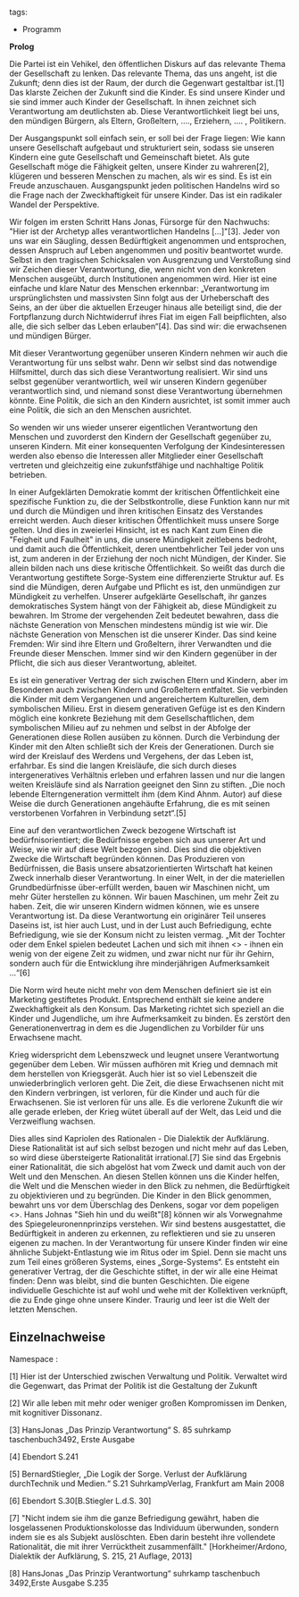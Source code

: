 tags:
 - Programm

**Prolog**

Die Partei ist ein Vehikel, den öffentlichen Diskurs auf das relevante
Thema der Gesellschaft zu lenken. Das relevante Thema, das uns angeht,
ist die Zukunft; denn dies ist der Raum, der durch die Gegenwart
gestaltbar ist.[1] Das klarste Zeichen der Zukunft sind die Kinder. Es
sind unsere Kinder und sie sind immer auch Kinder der Gesellschaft. In
ihnen zeichnet sich Verantwortung am deutlichsten ab. Diese
Verantwortlichkeit liegt bei uns, den mündigen Bürgern, als Eltern,
Großeltern, …., Erziehern, …. , Politikern.

Der Ausgangspunkt soll einfach sein, er soll bei der Frage liegen: Wie
kann unsere Gesellschaft aufgebaut und strukturiert sein, sodass sie
unseren Kindern eine gute Gesellschaft und Gemeinschaft bietet. Als gute
Gesellschaft möge die Fähigkeit gelten, unsere Kinder zu wahreren[2],
klügeren und besseren Menschen zu machen, als wir es sind. Es ist ein
Freude anzuschauen. Ausgangspunkt jeden politischen Handelns wird so die
Frage nach der Zweckhaftigkeit für unsere Kinder. Das ist ein radikaler
Wandel der Perspektive.

Wir folgen im ersten Schritt Hans Jonas, Fürsorge für den Nachwuchs:
"Hier ist der Archetyp alles verantwortlichen Handelns \[...\]"[3].
Jeder von uns war ein Säugling, dessen Bedürftigkeit angenommen und
entsprochen, dessen Anspruch auf Leben angenommen und positiv
beantwortet wurde. Selbst in den tragischen Schicksalen von Ausgrenzung
und Verstoßung sind wir Zeichen dieser Verantwortung, die, wenn nicht
von den konkreten Menschen ausgeübt, durch Institutionen angenommen
wird. Hier ist eine einfache und klare Natur des Menschen erkennbar:
„Verantwortung im ursprünglichsten und massivsten Sinn folgt aus der
Urheberschaft des Seins, an der über die aktuellen Erzeuger hinaus alle
beteiligt sind, die der Fortpflanzung durch Nichtwiderruf ihres Fiat im
eigen Fall beipflichten, also alle, die sich selber das Leben
erlauben“[4]. Das sind wir: die erwachsenen und mündigen Bürger.

Mit dieser Verantwortung gegenüber unseren Kindern nehmen wir auch die
Verantwortung für uns selbst wahr. Denn wir selbst sind das notwendige
Hilfsmittel, durch das sich diese Verantwortung realisiert. Wir sind uns
selbst gegenüber verantwortlich, weil wir unseren Kindern gegenüber
verantwortlich sind, und niemand sonst diese Verantwortung übernehmen
könnte. Eine Politik, die sich an den Kindern ausrichtet, ist somit
immer auch eine Politik, die sich an den Menschen ausrichtet.

So wenden wir uns wieder unserer eigentlichen Verantwortung den Menschen
und zuvorderst den Kindern der Gesellschaft gegenüber zu, unseren
Kindern. Mit einer konsequenten Verfolgung der Kindesinteressen werden
also ebenso die Interessen aller Mitglieder einer Gesellschaft vertreten
und gleichzeitig eine zukunfstfähige und nachhaltige Politik betrieben.

In einer Aufgeklärten Demokratie kommt der kritischen Öffentlichkeit
eine spezifische Funktion zu, die der Selbstkontrolle, diese Funktion
kann nur mit und durch die Mündigen und ihren kritischen Einsatz des
Verstandes erreicht werden. Auch dieser kritischen Öffentlichkeit muss
unsere Sorge gelten. Und dies in zweierlei Hinsicht, ist es nach Kant
zum Einen die "Feigheit und Faulheit" in uns, die unsere Mündigkeit
zeitlebens bedroht, und damit auch die Öffentlichkeit, deren
unentbehrlicher Teil jeder von uns ist, zum anderen in der Erziehung der
noch nicht Mündigen, der Kinder. Sie allein bilden nach uns diese
kritische Öffentlichkeit. So weißt das durch die Verantwortung
gestiftete Sorge-System eine differenzierte Struktur auf. Es sind die
Mündigen, deren Aufgabe und Pflicht es ist, den unmündigen zur
Mündigkeit zu verhelfen. Unserer aufgeklärte Gesellschaft, ihr ganzes
demokratisches System hängt von der Fähigkeit ab, diese Mündigkeit zu
bewahren. Im Strome der vergehenden Zeit bedeutet bewahren, dass die
nächste Generation von Menschen mindestens mündig ist wie wir. Die
nächste Generation von Menschen ist die unserer Kinder. Das sind keine
Fremden: Wir sind ihre Eltern und Großeltern, ihrer Verwandten und die
Freunde dieser Menschen. Immer sind wir den Kindern gegenüber in der
Pflicht, die sich aus dieser Verantwortung, ableitet.

Es ist ein generativer Vertrag der sich zwischen Eltern und Kindern,
aber im Besonderen auch zwischen Kindern und Großeltern entfaltet. Sie
verbinden die Kinder mit dem Vergangenen und angereichertem Kulturellen,
dem symbolischen Milieu. Erst in diesem generativen Gefüge ist es den
Kindern möglich eine konkrete Beziehung mit dem Gesellschaftlichen, dem
symbolischen Milieu auf zu nehmen und selbst in der Abfolge der
Generationen diese Rollen ausüben zu können. Durch die Verbindung der
Kinder mit den Alten schließt sich der Kreis der Generationen. Durch sie
wird der Kreislauf des Werdens und Vergehens, der das Leben ist,
erfahrbar. Es sind die langen Kreisläufe, die sich durch dieses
intergeneratives Verhältnis erleben und erfahren lassen und nur die
langen weiten Kreisläufe sind als Narration geeignet den Sinn zu
stiften. „Die noch lebende Elterngeneration vermittelt ihm (dem Kind
Ahnm. Autor) auf diese Weise die durch Generationen angehäufte
Erfahrung, die es mit seinen verstorbenen Vorfahren in Verbindung
setzt“.[5]

Eine auf den verantwortlichen Zweck bezogene Wirtschaft ist
bedürfnisorientiert; die Bedürfnisse ergeben sich aus unserer Art und
Weise, wie wir auf diese Welt bezogen sind. Dies sind die objektiven
Zwecke die Wirtschaft begründen können. Das Produzieren von
Bedürfnissen, die Basis unsere absatzorientierten Wirtschaft hat keinen
Zweck innerhalb dieser Verantwortung. In einer Welt, in der die
materiellen Grundbedürfnisse über-erfüllt werden, bauen wir Maschinen
nicht, um mehr Güter herstellen zu können. Wir bauen Maschinen, um mehr
Zeit zu haben. Zeit, die wir unseren Kindern widmen können, wie es
unsere Verantwortung ist. Da diese Verantwortung ein originärer Teil
unseres Daseins ist, ist hier auch Lust, und in der Lust auch
Befriedigung, echte Befriedigung, wie sie der Konsum nicht zu leisten
vermag. „Mit der Tochter oder dem Enkel spielen bedeutet Lachen und sich
mit ihnen &lt;<die Zeit zu vertreiben>&gt; - ihnen ein wenig von der
eigene Zeit zu widmen, und zwar nicht nur für ihr Gehirn, sondern auch
für die Entwicklung ihre minderjährigen Aufmerksamkeit ...“[6]

Die Norm wird heute nicht mehr von dem Menschen definiert sie ist ein
Marketing gestiftetes Produkt. Entsprechend enthält sie keine andere
Zweckhaftigkeit als den Konsum. Das Marketing richtet sich speziell an
die Kinder und Jugendliche, um ihre Aufmerksamkeit zu binden. Es
zerstört den Generationenvertrag in dem es die Jugendlichen zu Vorbilder
für uns Erwachsene macht.

Krieg widerspricht dem Lebenszweck und leugnet unsere Verantwortung
gegenüber dem Leben. Wir müssen aufhören mit Krieg und demnach mit dem
herstellen von Kriegsgerät. Auch hier ist so viel Lebenszeit die
unwiederbringlich verloren geht. Die Zeit, die diese Erwachsenen nicht
mit den Kindern verbringen, ist verloren, für die Kinder und auch für
die Erwachsenen. Sie ist verloren für uns alle. Es die verlorene Zukunft
die wir alle gerade erleben, der Krieg wütet überall auf der Welt, das
Leid und die Verzweiflung wachsen.

Dies alles sind Kapriolen des Rationalen - Die Dialektik der Aufklärung.
Diese Rationalität ist auf sich selbst bezogen und nicht mehr auf das
Leben, so wird diese übersteigerte Rationalität irrational.[7] Sie sind
das Ergebnis einer Rationalität, die sich abgelöst hat vom Zweck und
damit auch von der Welt und den Menschen. An diesen Stellen können uns
die Kinder helfen, die Welt und die Menschen wieder in den Blick zu
nehmen, die Bedürftigkeit zu objektivieren und zu begründen. Die Kinder
in den Blick genommen, bewahrt uns vor dem Überschlag des Denkens, sogar
vor dem popeligen &lt;<eigenen Vorteil>&gt;. Hans Johnas "Sieh hin und
du weißt"[8] können wir als Vorwegnahme des Spiegeleuronennprinzips
verstehen. Wir sind bestens ausgestattet, die Bedürftigkeit in anderen
zu erkennen, zu reflektieren und sie zu unseren eigenen zu machen. In
der Verantwortung für unsere Kinder finden wir eine ähnliche
Subjekt-Entlastung wie im Ritus oder im Spiel. Denn sie macht uns zum
Teil eines größeren Systems, eines „Sorge-Systems“. Es entsteht ein
generativer Vertrag, der die Geschichte stiftet, in der wir alle eine
Heimat finden: Denn was bleibt, sind die bunten Geschichten. Die eigene
individuelle Geschichte ist auf wohl und wehe mit der Kollektiven
verknüpft, die zu Ende ginge ohne unsere Kinder. Traurig und leer ist
die Welt der letzten Menschen.

Einzelnachweise
---------------

<references />
Namespace :

[1] Hier ist der Unterschied zwischen Verwaltung und Politik. Verwaltet
wird die Gegenwart, das Primat der Politik ist die Gestaltung der
Zukunft

[2] Wir alle leben mit mehr oder weniger großen Kompromissen im Denken,
mit kognitiver Dissonanz.

[3] HansJonas „Das Prinzip Verantwortung“ S. 85 suhrkamp
taschenbuch3492, Erste Ausgabe

[4] Ebendort S.241

[5] BernardStiegler, „Die Logik der Sorge. Verlust der Aufklärung
durchTechnik und Medien.“ S.21 SuhrkampVerlag, Frankfurt am Main 2008

[6] Ebendort S.30\[B.Stiegler L.d.S. 30\]

[7] "Nicht indem sie ihm die ganze Befriedigung gewährt, haben die
losgelassenen Produktionskolosse das Individuum überwunden, sondern
indem sie es als Subjekt auslöschten. Eben darin besteht ihre vollendete
Rationalität, die mit ihrer Verrücktheit zusammenfällt."
\[Horkheimer/Ardono, Dialektik der Aufklärung, S. 215, 21 Auflage,
2013\]

[8] HansJonas „Das Prinzip Verantwortung“ suhrkamp taschenbuch
3492,Erste Ausgabe S.235
